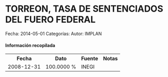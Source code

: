 TORREON, TASA DE SENTENCIADOS DEL FUERO FEDERAL
=====

Fecha: 2014-05-01
Categorías: 
Autor: IMPLAN

#### Información recopilada

<table class="table table-hover table-bordered">
  <tr><th>Fecha</th><th>Dato</th><th>Fuente</th><th>Notas</th></tr>
  <tr><td>2008-12-31</td><td>100.0000 %</td><td>INEGI</td><td></td></tr>
</table>
